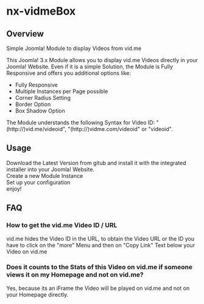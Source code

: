 # nx-vidmeBox
## Overview
Simple Joomla! Module to display Videos from vid.me

This Joomla! 3.x Module allows you to display vid.me Videos directly in your Joomla! Website. Even if it is a simple Solution, the Module is Fully Responsive and offers you additional options like:
<ul>
<li>Fully Responsive</li>
<li>Multiple Instances per Page possible</li>
<li>Corner Radius Setting</li>
<li>Border Option</li>
<li>Box Shadow Option</li>
</ul>
<p>The Module understands the following Syntax for Video ID: "(http://)vid.me/videoid", "(http://)vidme.com/videoid" or "videoid".

## Usage
Download the Latest Version from gitub and install it with the integrated installer into your Joomla! Website.<br>
Create a new Module Instance<br>
Set up your configuration<br>
enjoy!

## FAQ
### How to get the vid.me Video ID / URL
vid.me hides the Video ID in the URL, to obtain the Video URL or the ID you have to click on the "more" Menu and then on "Copy Link" Text below your Video on vid.me

### Does it counts to the Stats of this Video on vid.me if someone views it on my Homepage and not on vid.me?
Yes, because its an iFrame the Video will be played on vid.me and not on your Homepage directly.
